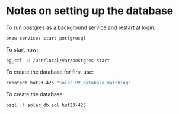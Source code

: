 # Notes on setting up the database

To run postgres as a background service and restart at login:
```bash
brew services start postgresql
```

To start now:
```bash
pg_ctl -D /usr/local/var/postgres start
```

To create the database for first use:
```bash
createdb hut23-425 "Solar PV database matching"
```

To create the database:
```bash
psql -f solar_db.sql hut23-425
```


